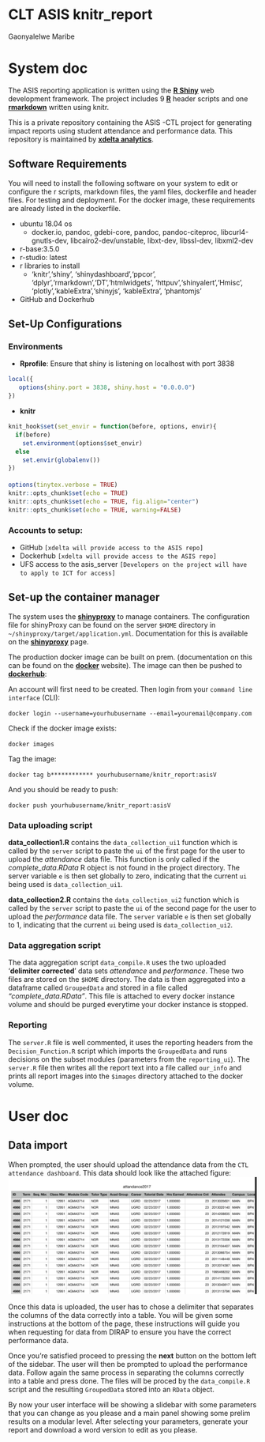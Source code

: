 CLT ASIS knitr\_report
================
Gaonyalelwe Maribe

# System doc

The ASIS reporting application is written using the [**R
Shiny**](https://shiny.rstudio.com/) web development framework. The
project includes 9 [**R**](https://www.r-project.org/) header scripts
and one [**rmarkdown**](https://rmarkdown.rstudio.com/) written using
knitr.

This is a private repository containing the ASIS -CTL project for
generating impact reports using student attendance and performance data.
This repository is maintained by [**xdelta
analytics**](https://www.xdelta.co.za).

## Software Requirements

You will need to install the following software on your system to edit
or configure the r scripts, markdown files, the yaml files, dockerfile
and header files. For testing and deployment. For the docker image,
these requirements are already listed in the dockerfile.

  - ubuntu 18.04 os
      - docker.io, pandoc, gdebi-core, pandoc, pandoc-citeproc,
        libcurl4-gnutls-dev, libcairo2-dev/unstable, libxt-dev,
        libssl-dev, libxml2-dev
  - r-base:3.5.0
  - r-studio: latest
  - r libraries to install
      - ‘knitr’,‘shiny’, ‘shinydashboard’,‘ppcor’,
        ‘dplyr’,‘rmarkdown’,‘DT’,‘htmlwidgets’,
        ‘httpuv’,‘shinyalert’,‘Hmisc’,
        ‘plotly’,‘kableExtra’,‘shinyjs’, ‘kableExtra’,
        ‘phantomjs’
  - GitHub and Dockerhub

## Set-Up Configurations

### Environments

  - **Rprofile**: Ensure that shiny is listening on localhost with port
    3838

<!-- end list -->

``` r
local({
   options(shiny.port = 3838, shiny.host = "0.0.0.0")
})
```

  - **knitr**

<!-- end list -->

``` r
knit_hook$set(set_envir = function(before, options, envir){
  if(before)
    set.environment(options$set_envir)
  else
    set.envir(globalenv())
})

options(tinytex.verbose = TRUE)
knitr::opts_chunk$set(echo = TRUE)
knitr::opts_chunk$set(echo = TRUE, fig.align="center")
knitr::opts_chunk$set(echo = TRUE, warning=FALSE)
```

### Accounts to setup:

  - GitHub `[xdelta will provide access to the ASIS repo]`
  - Dockerhub `[xdelta will provide access to the ASIS repo]`
  - UFS access to the asis\_server `[Developers on the project will have
    to apply to ICT for access]`

## Set-up the container manager

The system uses the [**shinyproxy**](https://www.shinyproxy.io/) to
manage containers. The configuration file for shinyProxy can be found on
the server `$HOME` directory in `~/shinyproxy/target/application.yml`.
Documentation for this is available on the
[**shinyproxy**](https://www.shinyproxy.io/) page.

The production docker image can be built on prem. (documentation on this
can be found on the [**docker**](https://docs.docker.com/) website). The
image can then be pushed to [**dockerhub**](https://hub.docker.com/):

An account will first need to be created. Then login from your `command
line interface` (CLI):

`docker login --username=yourhubusername --email=youremail@company.com`

Check if the docker image exists:

`docker images`

Tag the image:

`docker tag b************ yourhubusername/knitr_report:asisV`

And you should be ready to push:

`docker push yourhubusername/knitr_report:asisV`

### Data uploading script

**data\_collection1.R** contains the `data_collection_ui1` function
which is called by the `server` script to paste the `ui` of the first
page for the user to upload the *attendance* data file. This function is
only called if the *complete\_data.RData* R object is not found in the
project directory. The server variable `e` is then set globally to zero,
indicating that the current `ui` being used is `data_collection_ui1`.

**data\_collection2.R** contains the `data_collection_ui2` function
which is called by the `server` script to paste the `ui` of the second
page for the user to upload the *performance* data file. The `server`
variable `e` is then set globally to 1, indicating that the current `ui`
being used is `data_collection_ui2`.

### Data aggregation script

The data aggregation script `data_compile.R` uses the two uploaded
‘**delimiter corrected**’ data sets *attendance* and *performance*.
These two files are stored on the `$HOME` directory. The data is then
aggregated into a dataframe called `GroupedData` and stored in a file
called *“complete\_data.RData”*. This file is attached to every docker
instance volume and should be purged everytime your docker instance is
stopped.

### Reporting

The `server.R` file is well commented, it uses the reporting headers
from the `Decision_Function.R` script which imports the `GroupedData`
and runs decisions on the subset modules (parameters from the
`reporting_ui`). The `server.R` file then writes all the report text
into a file called `our_info` and prints all report images into the
`$images` directory attached to the docker volume.

# User doc

## Data import

When prompted, the user should upload the attendance data from the `CTL
attendance dashboard`. This data should look like the attached figure:
![](documentation_files/figure-gfm/att.png)

Once this data is uploaded, the user has to chose a delimiter that
separates the columns of the data correctly into a table. You will be
given some instructions at the bottom of the page, these instructions
will guide you when requesting for data from DIRAP to ensure you have
the correct performance data.

Once you’re satisfied proceed to pressing the **next** button on the
bottom left of the sidebar. The user will then be prompted to upload the
performance data. Follow again the same process in separating the
columns correctly into a table and press done. The files will be proced
by the `data_compile.R` script and the resulting `GroupedData` stored
into an `RData` object.

By now your user interface will be showing a slidebar with some
parameters that you can change as you please and a main panel showing
some prelim results on a modular level. After selecting your parameters,
generate your report and download a word version to edit as you please.
